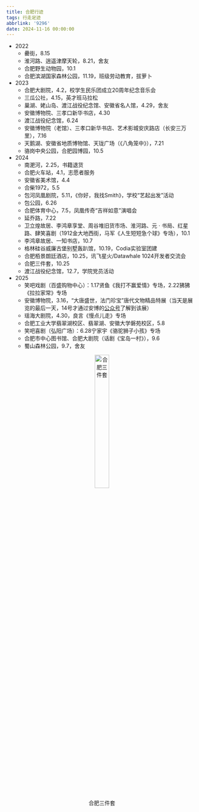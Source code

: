 ```yaml
---
title: 合肥行迹
tags: 行走足迹
abbrlink: '9296'
date: 2024-11-16 00:00:00
---
```


- 2022
  - 罍街，8.15
  - 淮河路、逍遥津摩天轮，8.21，舍友
  - 合肥野生动物园，10.1
  - 合肥滨湖国家森林公园，11.19，班级劳动教育，拔萝卜
- 2023
  - 合肥大剧院，4.2，校学生民乐团成立20周年纪念音乐会
  - 三瓜公社，4.15，英才班马拉松
  - 巢湖、姥山岛、渡江战役纪念馆、安徽省名人馆，4.29，舍友
  - 安徽博物院、三孝口新华书店，4.30
  - 渡江战役纪念馆，6.24
  - 安徽博物院（老馆）、三孝口新华书店、艺术影城安庆路店（长安三万里），7.16
  - 天鹅湖、安徽省地质博物馆、天珑广场（《八角笼中》），7.21
  - 骆岗中央公园，合肥园博园，10.5
- 2024
  - 南淝河，2.25，书籍退货
  - 合肥火车站，4.1，志愿者服务
  - 安徽省美术馆，4.4
  - 合柴1972，5.5
  - 包河凤凰剧院，5.11，《你好，我找Smith》，学校“艺起出发”活动
  - 包公园，6.26
  - 合肥体育中心，7.5，凤凰传奇“吉祥如意”演唱会
  - 延乔路，7.22
  - 卫立煌故居、李鸿章享堂、周谷堆旧货市场、淮河路、元 · 书局、红星路、肆笑喜剧（1912金大地西街，马军《人生短短急个球》专场），10.1
  - 李鸿章故居、一知书店，10.7
  - 格林硅谷威廉古堡别墅轰趴馆，10.19，Codia实验室团建
  - 合肥栢景朗廷酒店，10.25，讯飞星火/Datawhale 1024开发者交流会
  - 合肥三件套，10.25
  - 渡江战役纪念馆，12.7，学院党员活动
- 2025
  - 笑吧戏剧（百盛购物中心）：1.17贤鱼《我打不赢爱情》专场，2.22狒狒《拉拉家常》专场
  - 安徽博物院，3.16，“大唐盛世，法门珍宝”唐代文物精品特展（当天是展览的最后一天，14号才通过安博的[公众号](https://mp.weixin.qq.com/s/zJBP_Gm-P_hI7uDi9cE-XA)了解到该展）
  - 瑶海大剧院，4.30，良言《慢点儿走》专场
  - 合肥工业大学翡翠湖校区、翡翠湖、安徽大学磐苑校区，5.8
  - 笑吧喜剧（弘阳广场）：6.28宁家宇《骆驼狮子小孩》专场
  - 合肥市中心图书馆、合肥大剧院（话剧《宝岛一村》），9.6
  - 蜀山森林公园，9.7，舍友

<figure style="text-align: center;">
  <img src="https://s3.bmp.ovh/imgs/2024/12/31/b633da7d85de78cc.jpg" alt="合肥三件套" style="display: block; margin-left: auto; margin-right: auto;width: 30%;">
  <figcaption>合肥三件套</figcaption>
</figure>